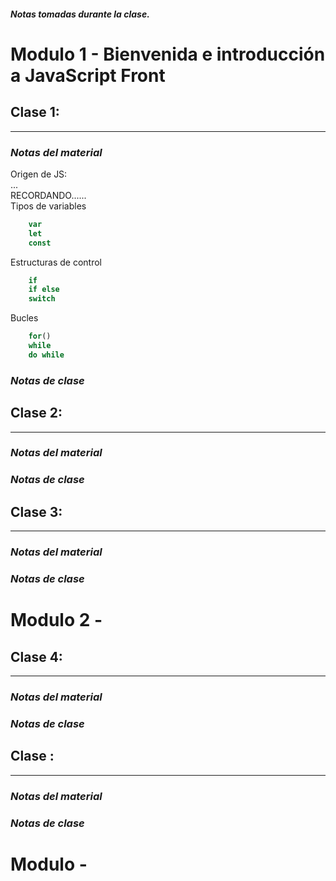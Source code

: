 ##### Notas tomadas durante la clase. 

# Modulo 1 - Bienvenida e introducción a JavaScript Front
## Clase 1:
----
### _Notas del material_
Origen de JS: </br>
... </br>
RECORDANDO...... </br>
Tipos de variables
```js
    var
    let
    const
```
Estructuras de control
```js 
    if
    if else
    switch
```
Bucles
```js
    for()
    while
    do while
```

### _Notas de clase_

## Clase 2:
-----
### _Notas del material_
### _Notas de clase_

## Clase 3:
----
### _Notas del material_
### _Notas de clase_

# Modulo 2 - 
## Clase 4:
----
### _Notas del material_
### _Notas de clase_


## Clase  :
----
### _Notas del material_
### _Notas de clase_

# Modulo  - 